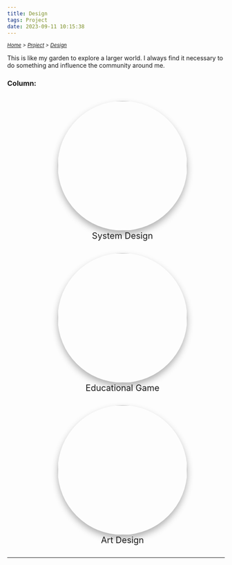 ```yaml
---
title: Design
tags: Project
date: 2023-09-11 10:15:38
---
```


*<small>[Home](/Home/index.html) > [Project](/tags/Project/index.html) > [Design](/2023/09/11/Project/Design/Design/index.html)</small>*

<style>
    .menu-item {
        display: inline-block; /* Ensure elements are horizontally aligned */
        margin-right: 20px;
        position: relative;
        padding: 5px;
        color: grey;
        text-decoration: none;
        font-size: 90%; /* Reduce font size */
    }
    .menu-item:hover {
        font-weight: bold;
        color: grey !important;
    }
    .menu-item::before {
        content: counter(item) " ";
        counter-increment: item;
        border: 1px solid black;
        background-color: transparent;
        border-radius: 50%;
        width: 20px;
        height: 20px;
        display: inline-block;
        text-align: center;
        line-height: 20px;
        margin-right: 1px;
        color: grey;
    }
    .menu-list {
        list-style: none; 
        counter-reset: item;
        padding: 0; /* Remove default padding */
    }
    .menu-list div {
        white-space: nowrap; /* Prevent wrapping of list items */
    }
    figcaption:hover {
    transform: scale(1.3);
    font-weight: bold;
    }
     .image-shake:hover {
        transform: translateX(-2px); /* Adjust the amount of movement as needed */
        animation: shake 1s ease infinite; /* Apply a simple shake animation */
    }

    @keyframes shake {
        0% { transform: translateX(-2px); }
        25% { transform: translateX(2px); }
        50% { transform: translateX(-2px); }
        75% { transform: translateX(2px); }
        100% { transform: translateX(-2px); }
    }
    
</style>

This is like my garden to explore a larger world. I always find it necessary to do something and influence the community around me.

### Column:
<div style="text-align: center;">
  <figure class="image-shake" style="display: inline-block; margin-right: 10px;">
      <img src="https://s2.loli.net/2024/01/05/R21fK6jxM5L97Ba.png" style="border-radius: 50%; width: 300px; height: 300px; object-fit: cover; box-shadow: 0 8px 15px rgba(0,0,0,0.3);" />
      <figcaption style="text-align: center; font-size: 20px; transition: transform 0.3s, font-weight 0.3s;">
          <a href="/2023/09/11/Project/Design/System-Design/index.html" style="color: inherit; text-decoration: none;">System Design</a>
      </figcaption>
  </figure>
  <figure class="image-shake" style="display: inline-block; margin-right: 10px;">
    <img src="https://s2.loli.net/2024/01/05/AYbfuXmCcrgIsBT.png" style="border-radius: 50%; width: 300px; height: 300px; object-fit: cover; box-shadow: 0 8px 15px rgba(0,0,0,0.3);" />
    <figcaption style="text-align: center; font-size: 20px; transition: transform 0.3s, font-weight 0.3s;">
      <a href="/2023/09/11/Project/Design/Educational-Game/index.html" style="color: inherit; text-decoration: none;">Educational Game</a>
    </figcaption>
  </figure>
  <figure class="image-shake" style="display: inline-block; margin-right: 10px;">
    <img src="https://s2.loli.net/2024/01/05/LRuwUh9Fcjode7s.png" style="border-radius: 50%; width: 300px; height: 300px; object-fit: cover; box-shadow: 0 8px 15px rgba(0,0,0,0.3);" />
    <figcaption style="text-align: center; font-size: 20px; transition: transform 0.3s, font-weight 0.3s;">
      <a href="/2023/09/11/Project/Design/Art-Design/index.html" style="color: inherit; text-decoration: none;">Art Design</a>
    </figcaption>
  </figure>
</div>

---
